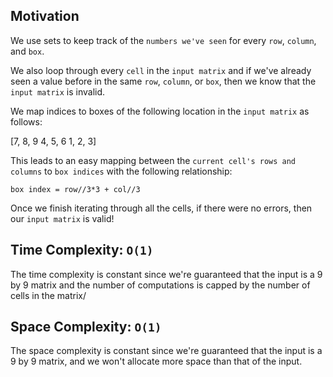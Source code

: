 ## Motivation
We use sets to keep track of the `numbers we've seen` for every `row`, `column`, and `box`. 

We also loop through every `cell` in the `input matrix` and if we've already seen a value before in the same `row`, `column`, or `box`, then we know that the `input matrix` is invalid.

We map indices to boxes of the following location in the `input matrix` as follows:

[7, 8, 9
 4, 5, 6
 1, 2, 3]

This leads to an easy mapping between the `current cell's rows and columns` to `box indices` with the following relationship:

`box index = row//3*3 + col//3`

Once we finish iterating through all the cells, if there were no errors, then our `input matrix` is valid!

## Time Complexity: `O(1)`
The time complexity is constant since we're guaranteed that the input is a 9 by 9 matrix and the number of computations is capped by the number of cells in the matrix/

## Space Complexity: `O(1)`
The space complexity is constant since we're guaranteed that the input is a 9 by 9 matrix, and we won't allocate more space than that of the input.